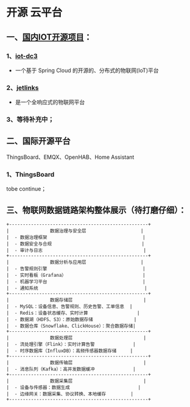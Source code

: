# 开源 云平台

## 一、[国内IOT开源项目](https://gitee.com/explore/iot?lang=Java)：

### 1、[iot-dc3](https://doc.dc3.site/) 

- 一个基于 Spring Cloud 的开源的、分布式的物联网(IoT)平台

### 2、[jetlinks](https://gitee.com/jetlinks)

- 是一个全响应式的物联网平台

### 3、等待补充中；

## 二、国际开源平台

ThingsBoard、EMQX、OpenHAB、Home Assistant

### 1、ThingsBoard

tobe continue；

## 三、物联网数据链路架构整体展示（待打磨仔细）：

```
+---------------------------------------------------+
|               数据治理与安全层                    |
|  - 数据治理框架                                   |
|  - 数据安全与合规                                 |
|  - 审计与日志                                     |
+---------------------------------------------------+
|               数据分析与应用层                    |
|  - 告警规则引擎                                   |
|  - 实时看板（Grafana）                            |
|  - 机器学习平台                                   |
|  - 通知系统                                       |
+---------------------------------------------------+
|               数据存储层                          |
|  - MySQL：设备信息、告警规则、历史告警、工单信息  |
|  - Redis：设备状态缓存、实时计算                  |
|  - 数据湖（HDFS、S3）：原始数据存储               |
|  - 数据仓库（Snowflake、ClickHouse）：聚合数据存储|
+---------------------------------------------------+
|               数据处理层                          |
|  - 流处理引擎（Flink）：实时计算告警              |
|  - 时序数据库（InfluxDB）：高频传感器数据存储     |
+---------------------------------------------------+
|               数据传输层                          |
|  - 消息队列（Kafka）：高并发数据缓冲              |
+---------------------------------------------------+
|               数据采集层                          |
|  - 设备与传感器：数据生成                         |
|  - 边缘网关：数据采集、协议转换、本地缓存         |
+---------------------------------------------------+
```
